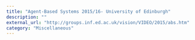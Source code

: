 ```yaml
---
title: "Agent-Based Systems 2015/16- University of Edinburgh"
description: ""
external_url: "http://groups.inf.ed.ac.uk/vision/VIDEO/2015/abs.htm"
category: "Miscellaneous"
---
```

